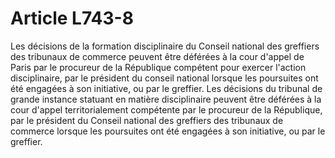 # Article L743-8

Les décisions de la formation disciplinaire du Conseil national des greffiers des tribunaux de commerce peuvent être déférées à la cour d'appel de Paris par le procureur de la République compétent pour exercer l'action disciplinaire, par le président du conseil national lorsque les poursuites ont été engagées à son initiative, ou par le greffier.   Les décisions du tribunal de grande instance statuant en matière disciplinaire peuvent être déférées à la cour d'appel territorialement compétente par le procureur de la République, par le président du Conseil national des greffiers des tribunaux de commerce lorsque les poursuites ont été engagées à son initiative, ou par le greffier.